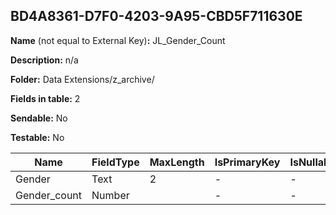 ## BD4A8361-D7F0-4203-9A95-CBD5F711630E

**Name** (not equal to External Key)**:** JL_Gender_Count

**Description:** n/a

**Folder:** Data Extensions/z_archive/

**Fields in table:** 2

**Sendable:** No

**Testable:** No

| Name | FieldType | MaxLength | IsPrimaryKey | IsNullable | DefaultValue |
| --- | --- | --- | --- | --- | --- |
| Gender | Text | 2 | - | - |  |
| Gender_count | Number |  | - | - |  |
